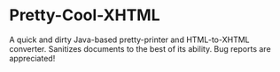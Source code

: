 # Pretty-Cool-XHTML
 A quick and dirty Java-based pretty-printer and HTML-to-XHTML converter. Sanitizes documents to the best of its ability. Bug reports are appreciated!
